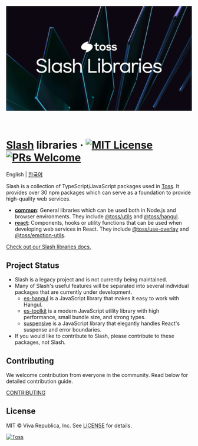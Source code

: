 <div align="center">
  <a href="https://slash.page" title="Slash - A collection of TypeScript/JavaScript packages to build high-quality web services.">
    <img src="https://raw.githubusercontent.com/toss/slash/main/docs/static/banner.png" alt="Slash Logo - A collection of TypeScript/JavaScript packages to build high-quality web services." />
  </a>
</div>

<br/>
<br/>

# [Slash](https://slash.page) libraries &middot; [![MIT License](https://img.shields.io/badge/license-MIT-blue.svg)](https://github.com/toss/slash/blob/main/LICENSE) [![PRs Welcome](https://img.shields.io/badge/PRs-welcome-brightgreen.svg)](https://github.com/toss/slash/blob/main/.github/CONTRIBUTING.md)

English | [한국어](./README-ko_kr.md)

Slash is a collection of TypeScript/JavaScript packages used in [Toss](https://toss.im). It provides over 30 npm packages which can serve as a foundation to provide high-quality web services.

- [**common**](https://github.com/toss/slash/blob/main/packages/common): General libraries which can be used both in Node.js and browser environments. They include [@toss/utils](https://github.com/toss/slash/blob/main/packages/common/utils) and [@toss/hangul](https://github.com/toss/slash/blob/main/packages/common/hangul).
- [**react**](https://github.com/toss/slash/blob/main/packages/react): Components, hooks or utility functions that can be used when developing web services in React. They include [@toss/use-overlay](https://github.com/toss/slash/blob/main/packages/react/use-overlay) and [@toss/emotion-utils](https://github.com/toss/slash/blob/main/packages/react/emotion-utils).

[Check out our Slash libraries docs.](https://slash.page)

## Project Status

- Slash is a legacy project and is not currently being maintained.
- Many of Slash's useful features will be separated into several individual packages that are currently under development.
  - [es-hangul](https://github.com/toss/es-hangul) is a JavaScript library that makes it easy to work with Hangul.
  - [es-toolkit](https://github.com/toss/es-toolkit) is a modern JavaScript utility library with high performance, small bundle size, and strong types.
  - [suspensive](https://github.com/toss/suspensive) is a JavaScript library that elegantly handles React's suspense and error boundaries.
- If you would like to contribute to Slash, please contribute to these packages, not Slash.

## Contributing

We welcome contribution from everyone in the community. Read below for detailed contribution guide.

[CONTRIBUTING](./.github/CONTRIBUTING.md)

## License

MIT © Viva Republica, Inc. See [LICENSE](./LICENSE) for details.

<a title="Toss" href="https://toss.im">
  <picture>
    <source media="(prefers-color-scheme: dark)" srcset="https://static.toss.im/logos/png/4x/logo-toss-reverse.png">
    <img alt="Toss" src="https://static.toss.im/logos/png/4x/logo-toss.png" width="100">
  </picture>
</a>
